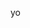 yo

<!---
BartvanMaarschalkerweerd/BartvanMaarschalkerweerd is a ✨ special ✨ repository because its `README.md` (this file) appears on your GitHub profile.
You can click the Preview link to take a look at your changes.
--->
